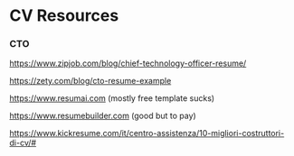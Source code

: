 # CV Resources #

### CTO

https://www.zipjob.com/blog/chief-technology-officer-resume/

https://zety.com/blog/cto-resume-example

https://www.resumai.com (mostly free template sucks)

https://www.resumebuilder.com (good but to pay)

https://www.kickresume.com/it/centro-assistenza/10-migliori-costruttori-di-cv/#
